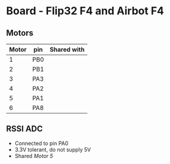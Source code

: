 # Board - Flip32 F4 and Airbot F4

## Motors

| Motor     | pin   |   Shared with |
| ----      | ----  |   ----        |
| 1         | PB0   |               |
| 2         | PB1   |               |
| 3         | PA3   |               |
| 4         | PA2   |               |
| 5         | PA1   |               |
| 6         | PA8   |               |

## RSSI ADC

* Connected to pin PA0
* 3.3V tolerant, do not supply 5V
* Shared _Motor 5_
